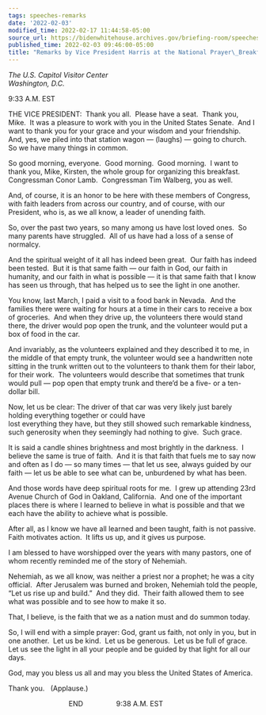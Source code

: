 ```yaml
---
tags: speeches-remarks
date: '2022-02-03'
modified_time: 2022-02-17 11:44:58-05:00
source_url: https://bidenwhitehouse.archives.gov/briefing-room/speeches-remarks/2022/02/03/remarks-by-vice-president-harris-at-the-national-prayer-breakfast/
published_time: 2022-02-03 09:46:00-05:00
title: "Remarks by Vice President Harris at the National Prayer\_Breakfast"
---
```

 
*The U.S. Capitol Visitor Center  
Washington, D.C.*

9:33 A.M. EST  

THE VICE PRESIDENT:  Thank you all.  Please have a seat.  Thank you,
Mike.  It was a pleasure to work with you in the United States Senate. 
And I want to thank you for your grace and your wisdom and your
friendship.  And, yes, we piled into that station wagon — (laughs) —
going to church.  So we have many things in common.  
  
So good morning, everyone.  Good morning.  Good morning.  I want to
thank you, Mike, Kirsten, the whole group for organizing this
breakfast.  Congressman Conor Lamb.  Congressman Tim Walberg, you as
well.  
  
And, of course, it is an honor to be here with these members of
Congress, with faith leaders from across our country, and of course,
with our President, who is, as we all know, a leader of unending
faith.  
  
So, over the past two years, so many among us have lost loved ones.  So
many parents have struggled.  All of us have had a loss of a sense of
normalcy.  
  
And the spiritual weight of it all has indeed been great.  Our faith has
indeed been tested.  But it is that same faith — our faith in God, our
faith in humanity, and our faith in what is possible — it is that same
faith that I know has seen us through, that has helped us to see the
light in one another.  
  
You know, last March, I paid a visit to a food bank in Nevada.  And the
families there were waiting for hours at a time in their cars to receive
a box of groceries.  And when they drive up, the volunteers there would
stand there, the driver would pop open the trunk, and the volunteer
would put a box of food in the car.  
  
And invariably, as the volunteers explained and they described it to me,
in the middle of that empty trunk, the volunteer would see a handwritten
note sitting in the trunk written out to the volunteers to thank them
for their labor, for their work.  The volunteers would describe that
sometimes that trunk would pull — pop open that empty trunk and there’d
be a five- or a ten-dollar bill.  
  
Now, let us be clear: The driver of that car was very likely just barely
holding everything together or could have  
lost everything they have, but they still showed such remarkable
kindness, such generosity when they seemingly had nothing to give.  Such
grace.  
  
It is said a candle shines brightness and most brightly in the darkness.
 I believe the same is true of faith.  And it is that faith that fuels
me to say now and often as I do — so many times — that let us see,
always guided by our faith — let us be able to see what can be,
unburdened by what has been.    
  
And those words have deep spiritual roots for me.  I grew up attending
23rd Avenue Church of God in Oakland, California.  And one of the
important places there is where I learned to believe in what is possible
and that we each have the ability to achieve what is possible.  
  
After all, as I know we have all learned and been taught, faith is not
passive.  Faith motivates action.  It lifts us up, and it gives us
purpose.  
  
I am blessed to have worshipped over the years with many pastors, one of
whom recently reminded me of the story of Nehemiah.  
  
Nehemiah, as we all know, was neither a priest nor a prophet; he was a
city official.  After Jerusalem was burned and broken, Nehemiah told the
people, “Let us rise up and build.”  And they did.  Their faith allowed
them to see what was possible and to see how to make it so.  
  
That, I believe, is the faith that we as a nation must and do summon
today.   
  
So, I will end with a simple prayer: God, grant us faith, not only in
you, but in one another.  Let us be kind.  Let us be generous.  Let us
be full of grace.  Let us see the light in all your people and be guided
by that light for all our days.   
  
God, may you bless us all and may you bless the United States of
America.  
  
Thank you.   (Applause.)  
  
                               END                 9:38 A.M. EST  
